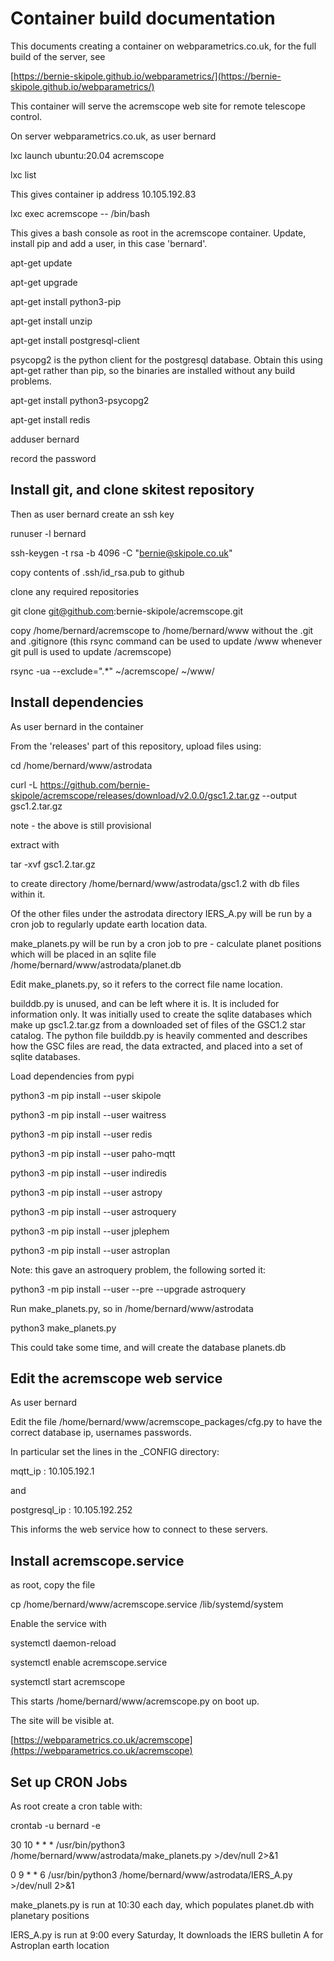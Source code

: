 # Container build documentation

This documents creating a container on webparametrics.co.uk, for the full build of the server, see

[https://bernie-skipole.github.io/webparametrics/](https://bernie-skipole.github.io/webparametrics/)

This container will serve the acremscope web site for remote telescope control.

On server webparametrics.co.uk, as user bernard

lxc launch ubuntu:20.04 acremscope

lxc list

This gives container ip address 10.105.192.83

lxc exec acremscope -- /bin/bash

This gives a bash console as root in the acremscope container. Update, install pip and add a user, in this case 'bernard'.

apt-get update

apt-get upgrade

apt-get install python3-pip

apt-get install unzip

apt-get install postgresql-client

psycopg2 is the python client for the postgresql database. Obtain this using apt-get rather than pip, so the binaries are installed without any build problems.

apt-get install python3-psycopg2

apt-get install redis

adduser bernard

record the password

## Install git, and clone skitest repository

Then as user bernard create an ssh key

runuser -l bernard

ssh-keygen -t rsa -b 4096 -C "bernie@skipole.co.uk"

copy contents of .ssh/id_rsa.pub to github

clone any required repositories

git clone git@github.com:bernie-skipole/acremscope.git

copy /home/bernard/acremscope to /home/bernard/www without the .git and .gitignore
(this rsync command can be used to update /www whenever git pull is used to update /acremscope)

rsync -ua --exclude=".*" ~/acremscope/ ~/www/


## Install dependencies


As user bernard in the container

From the 'releases' part of this repository, upload files using:

cd /home/bernard/www/astrodata

curl -L https://github.com/bernie-skipole/acremscope/releases/download/v2.0.0/gsc1.2.tar.gz --output gsc1.2.tar.gz

note - the above is still provisional

extract with

tar -xvf gsc1.2.tar.gz

to create directory /home/bernard/www/astrodata/gsc1.2 with db files within it.

Of the other files under the astrodata directory IERS_A.py will be run by a cron job to regularly update earth location data.

make_planets.py will be run by a cron job to pre - calculate planet positions which will be placed in an sqlite file /home/bernard/www/astrodata/planet.db

Edit make_planets.py, so it refers to the correct file name location.

builddb.py is unused, and can be left where it is. It is included for information only. It was initially used to create the sqlite databases which make up gsc1.2.tar.gz from a downloaded set of files of the GSC1.2 star catalog. The python file builddb.py is heavily commented and describes how the GSC files are read, the data extracted, and placed into a set of sqlite databases.

Load dependencies from pypi

python3 -m pip install --user skipole

python3 -m pip install --user waitress

python3 -m pip install --user redis

python3 -m pip install --user paho-mqtt

python3 -m pip install --user indiredis

python3 -m pip install --user astropy

python3 -m pip install --user astroquery

python3 -m pip install --user jplephem

python3 -m pip install --user astroplan

Note: this gave an astroquery problem, the following sorted it:

python3 -m pip install --user --pre --upgrade astroquery


Run make_planets.py, so in /home/bernard/www/astrodata

python3 make_planets.py

This could take some time, and will create the database planets.db

## Edit the acremscope web service

As user bernard 

Edit the file /home/bernard/www/acremscope_packages/cfg.py to have the correct database ip, usernames passwords.

In particular set the lines in the _CONFIG directory:

mqtt_ip : 10.105.192.1

and

postgresql_ip : 10.105.192.252

This informs the web service how to connect to these servers.

## Install acremscope.service

as root, copy the file

cp /home/bernard/www/acremscope.service /lib/systemd/system

Enable the service with

systemctl daemon-reload

systemctl enable acremscope.service

systemctl start acremscope

This starts /home/bernard/www/acremscope.py on boot up.

The site will be visible at.

[https://webparametrics.co.uk/acremscope](https://webparametrics.co.uk/acremscope)

## Set up CRON Jobs

As root create a cron table with:

crontab -u bernard -e

30 10 * * * /usr/bin/python3 /home/bernard/www/astrodata/make_planets.py >/dev/null 2>&1

0 9 * * 6 /usr/bin/python3 /home/bernard/www/astrodata/IERS_A.py >/dev/null 2>&1

make_planets.py is run at 10:30 each day, which populates planet.db with planetary positions

IERS_A.py is run at 9:00 every Saturday, It downloads the IERS bulletin A for Astroplan earth location







